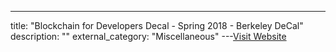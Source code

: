 ---
title: "Blockchain for Developers Decal - Spring 2018 - Berkeley DeCal"
description: ""
external_category: "Miscellaneous"
---[Visit Website](https://www.youtube.com/playlist?list=PLSONl1AVlZNUzp71_H1kb87PvIh8kIZU9)


